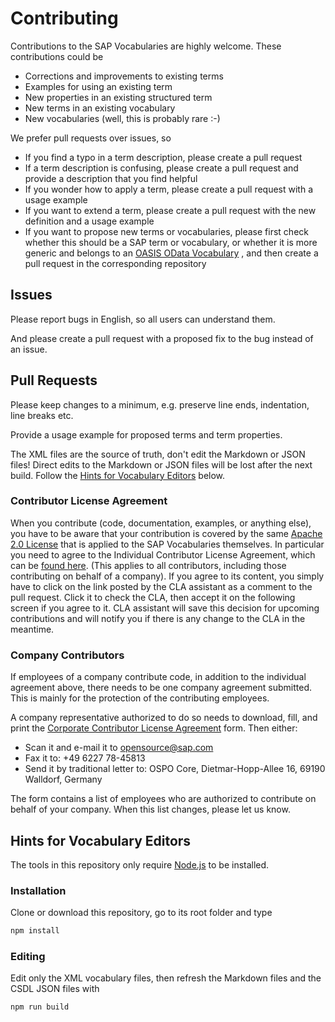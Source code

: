 # Contributing

Contributions to the SAP Vocabularies are highly welcome. These contributions could be
* Corrections and improvements to existing terms 
* Examples for using an existing term 
* New properties in an existing structured term
* New terms in an existing vocabulary
* New vocabularies (well, this is probably rare :-)

We prefer pull requests over issues, so 
* If you find a typo in a term description, please create a pull request
* If a term description is confusing, please create a pull request and provide a description that you find helpful
* If you wonder how to apply a term, please create a pull request with a usage example
* If you want to extend a term, please create a pull request with the new definition and a usage example
* If you want to propose new terms or vocabularies, please first check whether this should be a SAP term or vocabulary, or whether it is more generic and belongs to an [OASIS OData Vocabulary](https://github.com/oasis-tcs/odata-vocabularies) , and then create a pull request in the corresponding repository


## Issues

Please report bugs in English, so all users can understand them. 

And please create a pull request with a proposed fix to the bug instead of an issue.


## Pull Requests

Please keep changes to a minimum, e.g. preserve line ends, indentation, line breaks etc.

Provide a usage example for proposed terms and term properties.

The XML files are the source of truth, don't edit the Markdown or JSON files! Direct edits to the Markdown or JSON files will be lost after the next build. Follow the [Hints for Vocabulary Editors](#hints-for-vocabulary-editors) below.


### Contributor License Agreement

When you contribute (code, documentation, examples, or anything else), you have to be aware that your contribution is covered by the same [Apache 2.0 License](LICENSE) that is applied to the SAP Vocabularies themselves.
In particular you need to agree to the Individual Contributor License Agreement,
which can be [found here](https://gist.github.com/CLAassistant/bd1ea8ec8aa0357414e8).
(This applies to all contributors, including those contributing on behalf of a company). If you agree to its content, you simply have to click on the link posted by the CLA assistant as a comment to the pull request. Click it to check the CLA, then accept it on the following screen if you agree to it. CLA assistant will save this decision for upcoming contributions and will notify you if there is any change to the CLA in the meantime.


### Company Contributors

If employees of a company contribute code, in addition to the individual agreement above, there needs to be one company agreement submitted. This is mainly for the protection of the contributing employees.

A company representative authorized to do so needs to download, fill, and print the [Corporate Contributor License Agreement](docs/SAP%20CCLA.pdf) form. Then either:

* Scan it and e-mail it to opensource@sap.com
* Fax it to: +49 6227 78-45813
* Send it by traditional letter to: OSPO Core, Dietmar-Hopp-Allee 16, 69190 Walldorf, Germany

The form contains a list of employees who are authorized to contribute on behalf of your company. When this list changes, please let us know.


## Hints for Vocabulary Editors

The tools in this repository only require [Node.js](https://nodejs.org/) to be installed.


### Installation

Clone or download this repository, go to its root folder and type

```sh
npm install
```


### Editing

Edit only the XML vocabulary files, then refresh the Markdown files and the CSDL JSON files with

```sh
npm run build
```
